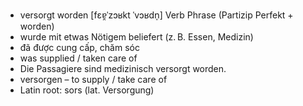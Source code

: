 - versorgt worden	[fɛɐ̯ˈzɔʁkt ˈvɔʁdn̩]	Verb Phrase (Partizip Perfekt + worden)
- wurde mit etwas Nötigem beliefert (z. B. Essen, Medizin)
- đã được cung cấp, chăm sóc
- was supplied / taken care of
- Die Passagiere sind medizinisch versorgt worden.
- versorgen – to supply / take care of	
- Latin root: sors (lat. Versorgung)
